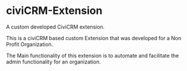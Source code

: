 # civiCRM-Extension
A custom developed CiviCRM extension. 

This is a civiCRM based custom Extension that was developed for a Non Profit Organization. 

The Main functionality of this extension is to automate and facilitate the admin functionality for an organization.

